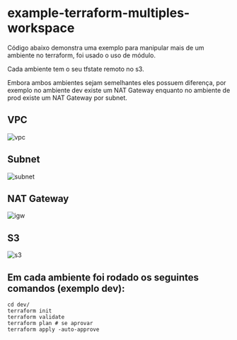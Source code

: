 
# example-terraform-multiples-workspace

Código abaixo demonstra uma exemplo para manipular mais de um ambiente no terraform, foi usado o uso de módulo.

Cada ambiente tem o seu tfstate remoto no s3.

Embora ambos ambientes sejam semelhantes eles possuem diferença, por exemplo no ambiente dev existe um NAT Gateway enquanto no ambiente de prod existe um NAT Gateway por subnet.

## VPC
![vpc](https://user-images.githubusercontent.com/65728166/208317637-1ea363e6-72e7-445f-9177-7eac4bf483ef.png)

## Subnet
![subnet](https://user-images.githubusercontent.com/65728166/208317657-533ae135-2059-4fe4-b2bc-6766a88a84ba.png)

## NAT Gateway
![igw](https://user-images.githubusercontent.com/65728166/208317655-5650d5c8-8143-42f6-9280-c3d7b9598115.png)

## S3
![s3](https://user-images.githubusercontent.com/65728166/208317656-4be80ba5-2b53-4b5f-beb4-83471502dd89.png)

## Em cada ambiente foi rodado os seguintes comandos (exemplo dev):
```
cd dev/
terraform init
terraform validate
terraform plan # se aprovar
terraform apply -auto-approve
```
